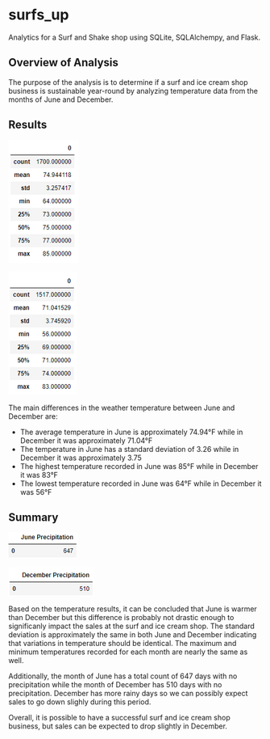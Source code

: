 # surfs_up
Analytics for a Surf and Shake shop using SQLite, SQLAlchempy, and Flask.

## Overview of Analysis
The purpose of the analysis is to determine if a surf and ice cream shop business is sustainable year-round by analyzing temperature data from the months of June and December.

## Results
![image_name](https://github.com/Mugunthan24/surfs_up/blob/main/Images/June%20Temperature%20DataFrame.png)

![image_name](https://github.com/Mugunthan24/surfs_up/blob/main/Images/December%20Temperature%20DataFrame.png)

The main differences in the weather temperature between June and December are:
- The average temperature in June is approximately 74.94°F while in December it was approximately 71.04°F
- The temperature in June has a standard deviation of 3.26 while in December it was approximately 3.75
- The highest temperature recorded in June was 85°F while in December it was 83°F
- The lowest temperature recorded in June was 64°F while in December it was 56°F

## Summary
![image_name](https://github.com/Mugunthan24/surfs_up/blob/main/Images/June%20Precipitation%20Count%20DataFrame.png)

![image_name](https://github.com/Mugunthan24/surfs_up/blob/main/Images/December%20Precipitation%20Count%20DataFrame.png)

Based on the temperature results, it can be concluded that June is warmer than December but this difference is probably not drastic enough to significanly impact the sales at the surf and ice cream shop. The standard deviation is approximately the same in both June and December indicating that variations in temperature should be identical. The maximum and minimum temperatures recorded for each month are nearly the same as well. 

Additionally, the month of June has a total count of 647 days with no precipitation while the month of December has 510 days with no precipitation. December has more rainy days so we can possibly expect sales to go down slighly during this period.

Overall, it is possible to have a successful surf and ice cream shop business, but sales can be expected to drop slightly in December.
